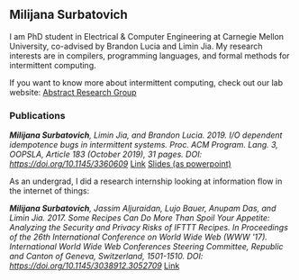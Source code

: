 ## Milijana Surbatovich

I am PhD student in Electrical & Computer Engineering at Carnegie Mellon University, co-advised by Brandon Lucia and Limin Jia. My research interests are in compilers, programming languages, and formal methods for intermittent computing.  

If you want to know more about intermittent computing, check out our lab website: [Abstract Research Group](http://abstract.ece.cmu.edu/)

### Publications

_**Milijana Surbatovich**, Limin Jia, and Brandon Lucia. 2019. I/O dependent idempotence bugs in intermittent systems. 
Proc. ACM Program. Lang. 3, OOPSLA, Article 183 (October 2019), 31 pages. DOI: https://doi.org/10.1145/3360609_
[Link](./assets/docs/oopsla19main-p401-p.pdf) [Slides (as powerpoint)](./assets/docs/ibis_presentation_short.pptx)


As an undergrad, I did a research internship looking at information flow in the internet of things: 

_**Milijana Surbatovich**, Jassim Aljuraidan, Lujo Bauer, Anupam Das, and Limin Jia. 2017. Some Recipes Can Do More Than Spoil Your Appetite: Analyzing the Security and Privacy Risks of IFTTT Recipes. In Proceedings of the 26th International Conference on World Wide Web (WWW '17). International World Wide Web Conferences Steering Committee, Republic and Canton of Geneva, Switzerland, 1501-1510. DOI: https://doi.org/10.1145/3038912.3052709_ 
[Link](https://www.archive.ece.cmu.edu/~lbauer/papers/2017/www2017-ifttt-info-flows.pdf)

